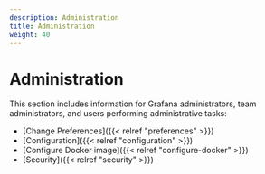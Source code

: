 ```yaml
---
description: Administration
title: Administration
weight: 40
---
```


# Administration

This section includes information for Grafana administrators, team administrators, and users performing administrative tasks:

- [Change Preferences]({{< relref "preferences" >}})
- [Configuration]({{< relref "configuration" >}})
- [Configure Docker image]({{< relref "configure-docker" >}})
- [Security]({{< relref "security" >}})
